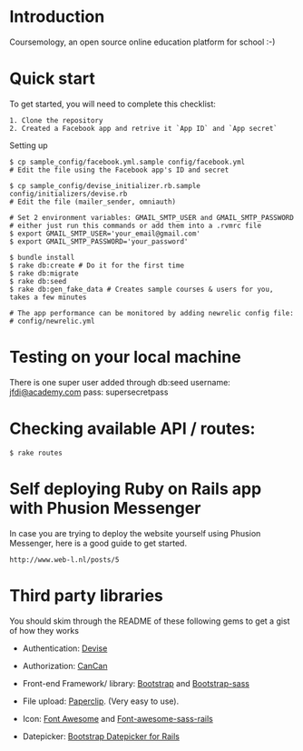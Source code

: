 # Introduction

Coursemology, an open source online education platform for school :-)

# Quick start
To get started, you will need to complete this checklist:

    1. Clone the repository
    2. Created a Facebook app and retrive it `App ID` and `App secret`

Setting up

    $ cp sample_config/facebook.yml.sample config/facebook.yml
    # Edit the file using the Facebook app's ID and secret

    $ cp sample_config/devise_initializer.rb.sample config/initializers/devise.rb
    # Edit the file (mailer_sender, omniauth)

    # Set 2 environment variables: GMAIL_SMTP_USER and GMAIL_SMTP_PASSWORD
    # either just run this commands or add them into a .rvmrc file
    $ export GMAIL_SMTP_USER='your_email@gmail.com'
    $ export GMAIL_SMTP_PASSWORD='your_password'

    $ bundle install
    $ rake db:create # Do it for the first time
    $ rake db:migrate
    $ rake db:seed
    $ rake db:gen_fake_data # Creates sample courses & users for you, takes a few minutes

    # The app performance can be monitored by adding newrelic config file:
    # config/newrelic.yml

# Testing on your local machine

There is one super user added through db:seed
    username: jfdi@academy.com
    pass: supersecretpass

# Checking available API / routes:
    $ rake routes

# Self deploying Ruby on Rails app with Phusion Messenger

In case you are trying to deploy the website yourself using Phusion Messenger, here is a good guide to get started.

    http://www.web-l.nl/posts/5

# Third party libraries

You should skim through the README of these following gems to get a gist of how they works

* Authentication: [Devise](https://github.com/plataformatec/devise)

* Authorization: [CanCan](https://github.com/ryanb/cancan)

* Front-end Framework/ library: [Bootstrap](http://twitter.github.com/bootstrap/) and [Bootstrap-sass](https://github.com/thomas-mcdonald/bootstrap-sass)

* File upload: [Paperclip](https://github.com/thoughtbot/paperclip). (Very easy to use).

* Icon: [Font Awesome](http://fortawesome.github.com/Font-Awesome/) and [Font-awesome-sass-rails](https://github.com/littlebtc/font-awesome-sass-rails)

* Datepicker: [Bootstrap Datepicker for Rails](https://github.com/Nerian/bootstrap-datepicker-rails)
